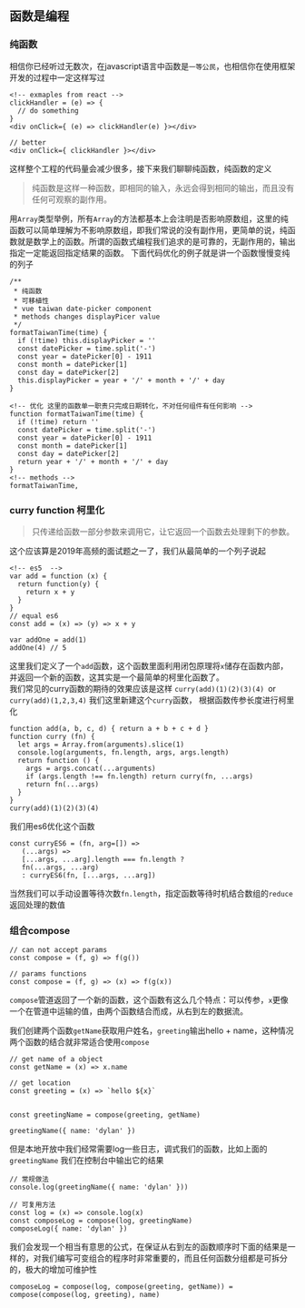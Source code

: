 ## 函数是编程

### 纯函数

相信你已经听过无数次，在javascript语言中函数是`一等公民`，也相信你在使用框架开发的过程中一定这样写过
```
<!-- exmaples from react -->
clickHandler = (e) => {
  // do something
}
<div onClick={ (e) => clickHandler(e) }></div>

// better
<div onClick={ clickHandler }></div>
```
这样整个工程的代码量会减少很多，接下来我们聊聊纯函数，纯函数的定义
>纯函数是这样一种函数，即相同的输入，永远会得到相同的输出，而且没有任何可观察的副作用。

用`Array`类型举例，所有`Array`的方法都基本上会注明是否影响原数组，这里的纯函数可以简单理解为不影响原数组，即我们常说的没有副作用，更简单的说，纯函数就是数学上的函数。所谓的函数式编程我们追求的是可靠的，无副作用的，输出指定一定能返回指定结果的函数。
下面代码优化的例子就是讲一个函数慢慢变纯的列子

```
/**
 * 纯函数
 * 可移植性
 * vue taiwan date-picker component
 * methods changes displayPicer value
 */
formatTaiwanTime(time) {
  if (!time) this.displayPicker = ''
  const datePicker = time.split('-')
  const year = datePicker[0] - 1911
  const month = datePicker[1]
  const day = datePicker[2]
  this.displayPicker = year + '/' + month + '/' + day
}

<!-- 优化 这里的函数单一职责只完成日期转化，不对任何组件有任何影响 -->
function formatTaiwanTime(time) {
  if (!time) return ''
  const datePicker = time.split('-')
  const year = datePicker[0] - 1911
  const month = datePicker[1]
  const day = datePicker[2]
  return year + '/' + month + '/' + day
}
<!-- methods -->
formatTaiwanTime,

```

### curry function 柯里化
> 只传递给函数一部分参数来调用它，让它返回一个函数去处理剩下的参数。

这个应该算是2019年高频的面试题之一了，我们从最简单的一个列子说起
```
<!-- es5  -->
var add = function (x) {
  return function(y) {
    return x + y
  }
}
// equal es6
const add = (x) => (y) => x + y

var addOne = add(1)
addOne(4) // 5
```
这里我们定义了一个`add`函数，这个函数里面利用闭包原理将`x`储存在函数内部，并返回一个新的函数，这其实是一个最简单的柯里化函数了。<br/>
我们常见的curry函数的期待的效果应该是这样 `curry(add)(1)(2)(3)(4) `or `curry(add)(1,2,3,4)`
我们这里新建这个`curry`函数， 根据函数传参长度进行柯里化
```
function add(a, b, c, d) { return a + b + c + d }
function curry (fn) {
  let args = Array.from(arguments).slice(1)
  console.log(arguments, fn.length, args, args.length)
  return function () {
    args = args.concat(...arguments)
    if (args.length !== fn.length) return curry(fn, ...args)
    return fn(...args)
  }
}
curry(add)(1)(2)(3)(4)

```
我们用es6优化这个函数
```
const curryES6 = (fn, arg=[]) =>
   (...args) =>
   [...args, ...arg].length === fn.length ?
   fn(...args, ...arg) 
   : curryES6(fn, [...args, ...arg])

```
当然我们可以手动设置等待次数`fn.length`，指定函数等待时机结合数组的`reduce`返回处理的数值


### 组合compose

```
// can not accept params
const compose = (f, g) => f(g())

// params functions
const compose = (f, g) => (x) => f(g(x))

```
`compose`管道返回了一个新的函数，这个函数有这么几个特点：可以传参，`x`更像一个在管道中运输的值，由两个函数结合而成，从右到左的数据流。

我们创建两个函数`getName`获取用户姓名，`greeting`输出hello + name，这种情况两个函数的结合就非常适合使用`compose`
```
// get name of a object
const getName = (x) => x.name

// get location
const greeting = (x) => `hello ${x}`


const greetingName = compose(greeting, getName)

greetingName({ name: 'dylan' })

```
但是本地开放中我们经常需要log一些日志，调式我们的函数，比如上面的`greetingName`
我们在控制台中输出它的结果
```
// 常规做法
console.log(greetingName({ name: 'dylan' }))

// 可复用方法
const log = (x) => console.log(x)
const composeLog = compose(log, greetingName)
composeLog({ name: 'dylan' })
```
我们会发现一个相当有意思的公式，在保证从右到左的函数顺序时下面的结果是一样的，对我们编写可变组合的程序时非常重要的，而且任何函数分组都是可拆分的，极大的增加可维护性
```
composeLog = compose(log, compose(greeting, getName)) = compose(compose(log, greeting), name)
```


